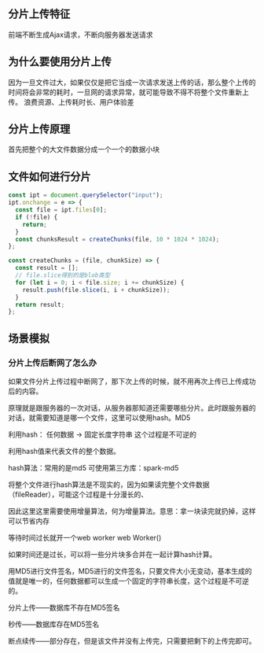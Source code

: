 ## 分片上传特征

前端不断生成Ajax请求，不断向服务器发送请求

## 为什么要使用分片上传

因为一旦文件过大，如果仅仅是把它当成一次请求发送上传的话，那么整个上传的时间将会非常的耗时，一旦网的请求异常，就可能导致不得不将整个文件重新上传。
浪费资源、上传耗时长、用户体验差

## 分片上传原理

首先把整个的大文件数据分成一个一个的数据小块

## 文件如何进行分片

```js
const ipt = document.querySelector("input");
ipt.onchange = e => {
  const file = ipt.files[0];
  if (!file) {
    return;
  }
  const chunksResult = createChunks(file, 10 * 1024 * 1024);
};

const createChunks = (file, chunkSize) => {
  const result = [];
  // file.slice得到的是blob类型
  for (let i = 0; i < file.size; i += chunkSize) {
    result.push(file.slice(i, i + chunkSize));
  }
  return result;
};
```

## 场景模拟

### 分片上传后断网了怎么办

如果文件分片上传过程中断网了，那下次上传的时候，就不用再次上传已上传成功后的内容。

原理就是跟服务器的一次对话，从服务器那知道还需要哪些分片。此时跟服务器的对话，就需要知道是哪一个文件，这里可以使用hash。MD5

利用hash：
  	任何数据 -> 固定长度字符串  这个过程是不可逆的

利用hash值来代表文件的整个数据。

hash算法：常用的是md5   可使用第三方库：spark-md5

将整个文件进行hash算法是不现实的，因为如果读完整个文件数据（fileReader），可能这个过程是十分漫长的、

因此这里这里需要使用增量算法，何为增量算法。意思：拿一块读完就扔掉，这样可以节省内存



等待时间过长就开一个web worker
web Worker()



如果时间还是过长，可以将一些分片块多合并在一起计算hash计算。



用MD5进行文件签名，MD5进行的文件签名，只要文件大小无变动，基本生成的值就是唯一的，任何数据都可以生成一个固定的字符串长度，这个过程是不可逆的。

分片上传——数据库不存在MD5签名

秒传——数据库存在MD5签名

断点续传——部分存在，但是该文件并没有上传完，只需要把剩下的上传完即可。



